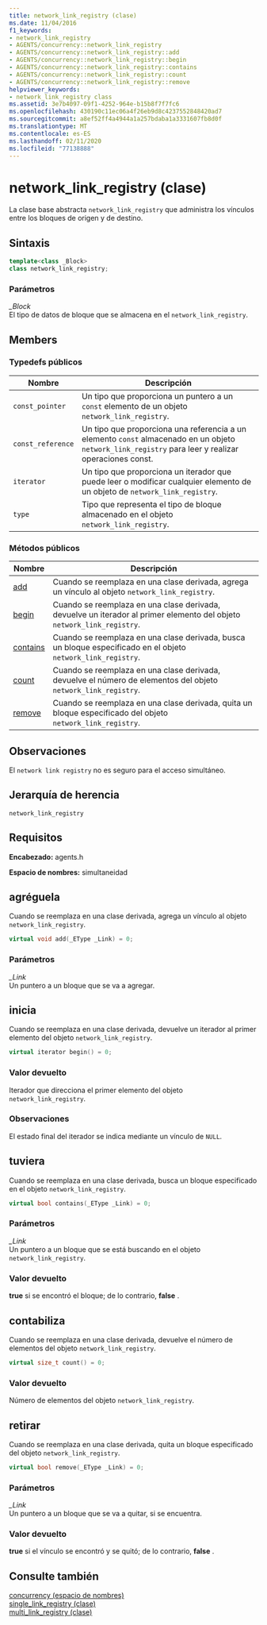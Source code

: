 ```yaml
---
title: network_link_registry (clase)
ms.date: 11/04/2016
f1_keywords:
- network_link_registry
- AGENTS/concurrency::network_link_registry
- AGENTS/concurrency::network_link_registry::add
- AGENTS/concurrency::network_link_registry::begin
- AGENTS/concurrency::network_link_registry::contains
- AGENTS/concurrency::network_link_registry::count
- AGENTS/concurrency::network_link_registry::remove
helpviewer_keywords:
- network_link_registry class
ms.assetid: 3e7b4097-09f1-4252-964e-b15b8f7f7fc6
ms.openlocfilehash: 430190c11ec06a4f26eb9d8c4237552848420ad7
ms.sourcegitcommit: a8ef52ff4a4944a1a257bdaba1a3331607fb8d0f
ms.translationtype: MT
ms.contentlocale: es-ES
ms.lasthandoff: 02/11/2020
ms.locfileid: "77138888"
---
```

# <a name="network_link_registry-class"></a>network_link_registry (clase)

La clase base abstracta `network_link_registry` que administra los vínculos entre los bloques de origen y de destino.

## <a name="syntax"></a>Sintaxis

```cpp
template<class _Block>
class network_link_registry;
```

### <a name="parameters"></a>Parámetros

*_Block*<br/>
El tipo de datos de bloque que se almacena en el `network_link_registry`.

## <a name="members"></a>Members

### <a name="public-typedefs"></a>Typedefs públicos

|Nombre|Descripción|
|----------|-----------------|
|`const_pointer`|Un tipo que proporciona un puntero a un `const` elemento de un objeto `network_link_registry`.|
|`const_reference`|Un tipo que proporciona una referencia a un elemento `const` almacenado en un objeto `network_link_registry` para leer y realizar operaciones const.|
|`iterator`|Un tipo que proporciona un iterador que puede leer o modificar cualquier elemento de un objeto de `network_link_registry`.|
|`type`|Tipo que representa el tipo de bloque almacenado en el objeto `network_link_registry`.|

### <a name="public-methods"></a>Métodos públicos

|Nombre|Descripción|
|----------|-----------------|
|[add](#add)|Cuando se reemplaza en una clase derivada, agrega un vínculo al objeto `network_link_registry`.|
|[begin](#begin)|Cuando se reemplaza en una clase derivada, devuelve un iterador al primer elemento del objeto `network_link_registry`.|
|[contains](#contains)|Cuando se reemplaza en una clase derivada, busca un bloque especificado en el objeto `network_link_registry`.|
|[count](#count)|Cuando se reemplaza en una clase derivada, devuelve el número de elementos del objeto `network_link_registry`.|
|[remove](#remove)|Cuando se reemplaza en una clase derivada, quita un bloque especificado del objeto `network_link_registry`.|

## <a name="remarks"></a>Observaciones

El `network link registry` no es seguro para el acceso simultáneo.

## <a name="inheritance-hierarchy"></a>Jerarquía de herencia

`network_link_registry`

## <a name="requirements"></a>Requisitos

**Encabezado:** agents.h

**Espacio de nombres:** simultaneidad

## <a name="add"></a>agréguela

Cuando se reemplaza en una clase derivada, agrega un vínculo al objeto `network_link_registry`.

```cpp
virtual void add(_EType _Link) = 0;
```

### <a name="parameters"></a>Parámetros

*_Link*<br/>
Un puntero a un bloque que se va a agregar.

## <a name="begin"></a>inicia

Cuando se reemplaza en una clase derivada, devuelve un iterador al primer elemento del objeto `network_link_registry`.

```cpp
virtual iterator begin() = 0;
```

### <a name="return-value"></a>Valor devuelto

Iterador que direcciona el primer elemento del objeto `network_link_registry`.

### <a name="remarks"></a>Observaciones

El estado final del iterador se indica mediante un vínculo de `NULL`.

## <a name="contains"></a>tuviera

Cuando se reemplaza en una clase derivada, busca un bloque especificado en el objeto `network_link_registry`.

```cpp
virtual bool contains(_EType _Link) = 0;
```

### <a name="parameters"></a>Parámetros

*_Link*<br/>
Un puntero a un bloque que se está buscando en el objeto `network_link_registry`.

### <a name="return-value"></a>Valor devuelto

**true** si se encontró el bloque; de lo contrario, **false** .

## <a name="count"></a>contabiliza

Cuando se reemplaza en una clase derivada, devuelve el número de elementos del objeto `network_link_registry`.

```cpp
virtual size_t count() = 0;
```

### <a name="return-value"></a>Valor devuelto

Número de elementos del objeto `network_link_registry`.

## <a name="remove"></a>retirar

Cuando se reemplaza en una clase derivada, quita un bloque especificado del objeto `network_link_registry`.

```cpp
virtual bool remove(_EType _Link) = 0;
```

### <a name="parameters"></a>Parámetros

*_Link*<br/>
Un puntero a un bloque que se va a quitar, si se encuentra.

### <a name="return-value"></a>Valor devuelto

**true** si el vínculo se encontró y se quitó; de lo contrario, **false** .

## <a name="see-also"></a>Consulte también

[concurrency (espacio de nombres)](concurrency-namespace.md)<br/>
[single_link_registry (clase)](single-link-registry-class.md)<br/>
[multi_link_registry (clase)](multi-link-registry-class.md)
